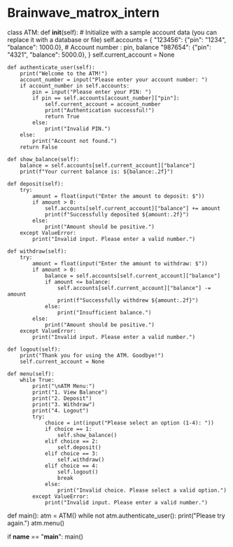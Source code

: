 # Brainwave_matrox_intern
class ATM:
    def __init__(self):
        # Initialize with a sample account data (you can replace it with a database or file)
        self.accounts = {
            "123456": {"pin": "1234", "balance": 1000.0},  # Account number : pin, balance
            "987654": {"pin": "4321", "balance": 5000.0},
        }
        self.current_account = None

    def authenticate_user(self):
        print("Welcome to the ATM!")
        account_number = input("Please enter your account number: ")
        if account_number in self.accounts:
            pin = input("Please enter your PIN: ")
            if pin == self.accounts[account_number]["pin"]:
                self.current_account = account_number
                print("Authentication successful!")
                return True
            else:
                print("Invalid PIN.")
        else:
            print("Account not found.")
        return False

    def show_balance(self):
        balance = self.accounts[self.current_account]["balance"]
        print(f"Your current balance is: ${balance:.2f}")

    def deposit(self):
        try:
            amount = float(input("Enter the amount to deposit: $"))
            if amount > 0:
                self.accounts[self.current_account]["balance"] += amount
                print(f"Successfully deposited ${amount:.2f}")
            else:
                print("Amount should be positive.")
        except ValueError:
            print("Invalid input. Please enter a valid number.")

    def withdraw(self):
        try:
            amount = float(input("Enter the amount to withdraw: $"))
            if amount > 0:
                balance = self.accounts[self.current_account]["balance"]
                if amount <= balance:
                    self.accounts[self.current_account]["balance"] -= amount
                    print(f"Successfully withdrew ${amount:.2f}")
                else:
                    print("Insufficient balance.")
            else:
                print("Amount should be positive.")
        except ValueError:
            print("Invalid input. Please enter a valid number.")

    def logout(self):
        print("Thank you for using the ATM. Goodbye!")
        self.current_account = None

    def menu(self):
        while True:
            print("\nATM Menu:")
            print("1. View Balance")
            print("2. Deposit")
            print("3. Withdraw")
            print("4. Logout")
            try:
                choice = int(input("Please select an option (1-4): "))
                if choice == 1:
                    self.show_balance()
                elif choice == 2:
                    self.deposit()
                elif choice == 3:
                    self.withdraw()
                elif choice == 4:
                    self.logout()
                    break
                else:
                    print("Invalid choice. Please select a valid option.")
            except ValueError:
                print("Invalid input. Please enter a valid number.")

def main():
    atm = ATM()
    while not atm.authenticate_user():
        print("Please try again.")
    atm.menu()

if __name__ == "__main__":
    main()
